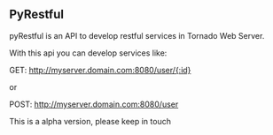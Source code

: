 PyRestful
---------

pyRestful is an API to develop restful services in Tornado Web Server.

With this api you can develop services like:

GET: http://myserver.domain.com:8080/user/{:id} 

or

POST: http://myserver.domain.com:8080/user

This is a alpha version, please keep in touch